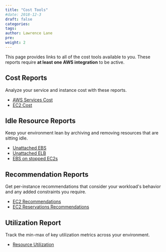 ```yaml
---
title: "Cost Tools"
#date: 2018-12-3
draft: false
categories:
tags:
author: Lawrence Lane
pre:
weight: 2
---
```

This page provides links to all of the cost tools available to you. These reports require **at least one AWS integration** to be active.

## Cost Reports
Analyze your service and instance cost with these reports.

- [AWS Services Cost][1]
- [EC2 Cost][2]

## Idle Resource Reports
Keep your environment lean by archiving and removing resources that are sitting idle.

- [Unattached EBS][7]
- [Unattached ELB][7]
- [EBS on stopped EC2s][7]

## Recommendation Reports
Get per-instance recommendations that consider your workload's behavior and any added constraints you require.

- [EC2 Recommendations][4]
- [EC2 Reservations Recommendations][5]

## Utilization Report
Track the min-max of key utilization metrics across your environment.

- [Resource Utilization][6]


[1]: /billing-analysis/
[2]: /right-sizing/reports-cost
[4]: /right-sizing/reports-ec2-recommendations
[5]: /right-sizing/reports-ec2-reservations
[6]: /right-sizing/reports-resource-utilization
[7]: /idle-resources/
